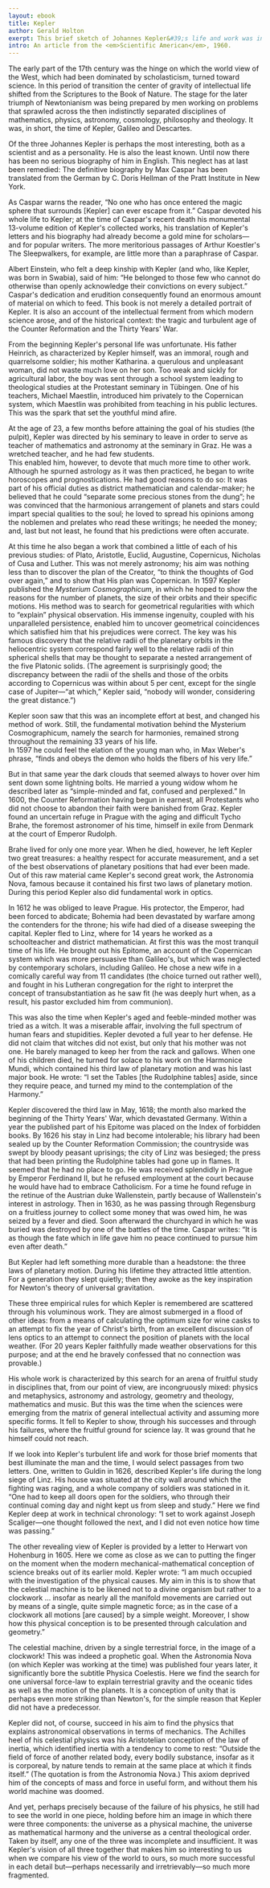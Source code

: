 ```yaml
---
layout: ebook
title: Kepler
author: Gerald Holton 
exerpt: This brief sketch of Johannes Kepler&#39;s life and work was initially written as a review of Max Caspar&#39;s definitive biography of Kepler. 
intro: An article from the <em>Scientific American</em>, 1960. 
---
```


The early part of the 17th century was the hinge on which the world view of the West, which had been dominated by scholasticism, turned toward science. 
In this period of transition the center of gravity of intellectual life shifted from the Scriptures to the Book of Nature. 
The stage for the later triumph of Newtonianism was being prepared by men working on problems that sprawled across the then indistinctly separated disciplines of mathematics, physics, astronomy, cosmology, philosophy and theology. 
It was, in short, the time of Kepler, Galileo and Descartes. 


Of the three Johannes Kepler is perhaps the most interesting, both as a scientist and as a personality. 
He is also the least known. 
Until now there has been no serious biography of him in English. 
This neglect has at last been remedied: The definitive biography by Max Caspar has been translated from the German by C. Doris Hellman of the Pratt Institute in New York. 

As Caspar warns the reader, &ldquo;No one who has once entered the magic sphere that surrounds [Kepler] can ever escape from it.&rdquo; 
Caspar devoted his whole life to Kepler; at the time of Caspar&#39;s recent death his monumental 13-volume edition of Kepler&#39;s collected works, his translation of Kepler&#39;s letters and his biography had already become a gold mine for scholars&mdash;and for popular writers. 
The more meritorious passages of Arthur Koestler&#39;s The Sleepwalkers, for example, are little more than a paraphrase of Caspar. 


Albert Einstein, who felt a deep kinship with Kepler (and who, like Kepler, was born in Swabia), said of him: &ldquo;He belonged to those few who cannot do otherwise than openly acknowledge their convictions on every subject.&rdquo; 
Caspar&#39;s dedication and erudition consequently found an enormous amount of material on which to feed. This book is not merely a detailed portrait of Kepler. 
It is also an account of the intellectual ferment from which modern science arose, and of the historical context: the tragic and turbulent age of the Counter Reformation and the Thirty Years&#39; War. 


From the beginning Kepler&#39;s personal life was unfortunate. 
His father Heinrich, as characterized by Kepler himself, was an immoral, rough and quarrelsome soldier; his mother Katharina.
a querulous and unpleasant woman, did not waste much love on her son. 
Too weak and sickly for agricultural labor, the boy was sent through a school system leading to theological studies at the Protestant seminary in T&uuml;bingen. 
One of his teachers, Michael Maestlin, introduced him privately to the Copernican system, which Maestlin was prohibited from teaching in his public lectures. 
This was the spark that set the youthful mind afire. 


At the age of 23, a few months before attaining the goal of his studies (the pulpit), Kepler was directed by his seminary to leave in order to serve as teacher of mathematics and astronomy at the seminary in Graz. 
He was a wretched teacher, and he had few students.  
This enabled him, however, to devote that much more time to other work. 
Although he spurned astrology as it was then practiced, he began to write horoscopes and prognostications. 
He had good reasons to do so: It was part of his official duties as district mathematician and calendar-maker; he believed that he could &ldquo;separate some precious stones from the dung&rdquo;; he was convinced that the harmonious arrangement of planets and stars could impart special qualities to the soul; he loved to spread his opinions among the noblemen and prelates who read these writings; he needed the money; and, last but not least, he found that his predictions were often accurate. 


At this time he also began a work that combined a little of each of his previous studies: of Plato, Aristotle, Euclid, Augustine, Copernicus, Nicholas of Cusa and Luther. 
This was not merely astronomy; his aim was nothing less than to discover the plan of the Creator, &ldquo;to think the thoughts of God over again,&rdquo; and to show that His plan was Copernican. 
In 1597 Kepler published the <em>Mysterium Cosmographicum</em>, in which he hoped to show the reasons for the number of planets, the size of their orbits and their specific motions. 
His method was to search for geometrical regularities with which to &ldquo;explain&rdquo; physical observation.
His immense ingenuity, coupled with his unparalleled persistence, enabled him to uncover geometrical coincidences which satisfied him that his prejudices were correct. 
The key was his famous discovery that the relative radii of the planetary orbits in the heliocentric system correspond fairly well to the relative radii of thin spherical shells that may be thought to separate a nested arrangement of the five Platonic solids. 
(The agreement is surprisingly good; the discrepancy between the radii of the shells and those of the orbits according to Copernicus was within about 5 per cent, except for the single case of Jupiter&mdash;&ldquo;at which,&rdquo; Kepler said, &ldquo;nobody will wonder, considering the great distance.&rdquo;) 



Kepler soon saw that this was an incomplete effort at best, and changed his method of work. 
Still, the fundamental motivation behind the Mysterium Cosmographicum, namely the search for harmonies, remained strong throughout the remaining 33 years of his life.  
In 1597 he could feel the elation of the young man who, in Max Weber&#39;s phrase, &ldquo;finds and obeys the demon who holds the fibers of his very life.&rdquo; 


But in that same year the dark clouds that seemed always to hover over him sent down some lightning bolts. He married a young widow whom he described later as &ldquo;simple-minded and fat, confused and perplexed.&rdquo;
In 1600, the Counter Reformation having begun in earnest, all Protestants who did not choose to abandon their faith were banished from Graz. 
Kepler found an uncertain refuge in Prague with the aging and difficult Tycho Brahe, the foremost astronomer of his time, himself in exile from Denmark at the court of Emperor Rudolph. 


Brahe lived for only one more year. 
When he died, however, he left Kepler two great treasures: a healthy respect for accurate measurement, and a set of the best observations of planetary positions that had ever been made. 
Out of this raw material came Kepler&#39;s second great work, the Astronomia Nova, famous because it contained his first two laws of planetary motion. 
During this period Kepler also did fundamental work in optics. 


In 1612 he was obliged to leave Prague. 
His protector, the Emperor, had been forced to abdicate; Bohemia had been devastated by warfare among the contenders for the throne; his wife had died of a disease sweeping the capital. 
Kepler fled to Linz, where for 14 years he worked as a schoolteacher and district mathematician. 
At first this was the most tranquil time of his life. 
He brought out his Epitome, an account of the Copernican system which was more persuasive than Galileo&#39;s, but which was neglected by contemporary scholars, including Galileo. 
He chose a new wife in a comically careful way from 11 candidates (the choice turned out rather well), and fought in his Lutheran congregation for the right to interpret the concept of transubstantiation as he saw fit (he was deeply hurt when, as a result, his pastor excluded him from communion). 


This was also the time when Kepler&#39;s aged and feeble-minded mother was tried as a witch. 
It was a miserable affair, involving the full spectrum of human fears and stupidities. 
Kepler devoted a full year to her defense. 
He did not claim that witches did not exist, but only that his mother was not one. 
He barely managed to keep her from the rack and gallows. 
When one of his children died, he turned for solace to his work on the Harmonice Mundi, which contained his third law of planetary motion and was his last major book. 
He wrote: &ldquo;I set the Tables [the Rudolphine tables] aside, since they require peace, and turned my mind to the contemplation of the Harmony.&rdquo; 


Kepler discovered the third law in May, 1618; the month also marked the beginning of the Thirty Years&#39; War, which devastated Germany. 
Within a year the published part of his Epitome was placed on the Index of forbidden books. 
By 1626 his stay in Linz had become intolerable; his library had been sealed up by the Counter Reformation Commission; the countryside was swept by bloody peasant uprisings; the city of Linz was besieged; the press that had been printing the Rudolphine tables had gone up in flames. 
It seemed that he had no place to go. He was received splendidly in Prague by Emperor Ferdinand II, but he refused employment at the court because he would have had to embrace Catholicism. 
For a time he found refuge in the retinue of the Austrian duke Wallenstein, partly because of Wallenstein&#39;s interest in astrology. 
Then in 1630, as he was passing through Regensburg on a fruitless journey to collect some money that was owed him, he was seized by a fever and died. 
Soon afterward the churchyard in which he was buried was destroyed by one of the battles of the time. Caspar writes: &ldquo;It is as though the fate which in life gave him no peace continued to pursue him even after death.&rdquo; 


But Kepler had left something more durable than a headstone: the three laws of planetary motion. 
During his lifetime they attracted little attention. 
For a generation they slept quietly; then they awoke as the key inspiration for Newton&#39;s theory of universal gravitation. 


These three empirical rules for which Kepler is remembered are scattered through his voluminous work. 
They are almost submerged in a flood of other ideas: from a means of calculating the optimum size for wine casks to an attempt to fix the year of Christ&#39;s birth, from an excellent discussion of lens optics to an attempt to connect the position of planets with the local weather. 
(For 20 years Kepler faithfully made weather observations for this purpose; and at the end he bravely confessed that no connection was provable.) 


His whole work is characterized by this search for an arena of fruitful study in disciplines that, from our point of view, are incongruously mixed: physics and metaphysics, astronomy and astrology, geometry and theology, mathematics and music. 
But this was the time when the sciences were emerging from the matrix of general intellectual activity and assuming more specific forms. 
It fell to Kepler to show, through his successes and through his failures, where the fruitful ground for science lay. 
It was ground that he himself could not reach. 


If we look into Kepler&#39;s turbulent life and work for those brief moments that best illuminate the man and the time, I would select passages from two letters. 
One, written to Guldin in 1626, described Kepler&#39;s life during the long siege of Linz. 
His house was situated at the city wall around which the fighting was raging, and a whole company of soldiers was stationed in it. 
&ldquo;One had to keep all doors open for the soldiers, who through their continual coming day and night kept us from sleep and study.&rdquo; 
Here we find Kepler deep at work in technical chronology: &ldquo;I set to work against Joseph Scaliger&mdash;one thought followed the next, and I did not even notice how time was passing.&rdquo; 


The other revealing view of Kepler is provided by a letter to Herwart von Hohenburg in 1605. 
Here we come as close as we can to putting the finger on the moment when the modern mechanical-mathematical conception of science breaks out of its earlier mold. 
Kepler wrote: &ldquo;I am much occupied with the investigation of the physical causes. 
My aim in this is to show that the celestial machine is to be likened not to a divine organism but rather to a clockwork &hellip; insofar as nearly all the manifold movements are carried out by means of a single, quite simple magnetic force; as in the case of a clockwork all motions [are caused] by a simple weight. 
Moreover, I show how this physical conception is to be presented through calculation and geometry.&rdquo;


The celestial machine, driven by a single terrestrial force, in the image of a clockwork! 
This was indeed a prophetic goal. 
When the Astronomia Nova (on which Kepler was working at the time) was published four years later, it significantly bore the subtitle Physica Coelestis. 
Here we find the search for one universal force-law to explain terrestrial gravity and the oceanic tides as well as the motion of the planets. 
It is a conception of unity that is perhaps even more striking than Newton&#39;s, for the simple reason that Kepler did not have a predecessor. 


Kepler did not, of course, succeed in his aim to find the physics that explains astronomical observations in terms of mechanics. 
The Achilles heel of his celestial physics was his Aristotelian conception of the law of inertia, which identified inertia with a tendency to come to rest: &ldquo;Outside the field of force of another related body, every bodily substance, insofar as it is corporeal, by nature tends to remain at the same place at which it finds itself.&rdquo; 
(The quotation is from the Astronomia Nova.) 
This axiom deprived him of the concepts of mass and force in useful form, and without them his world machine was doomed. 


And yet, perhaps precisely because of the failure of his physics, he still had to see the world in one piece, holding before him an image in which there were three components: the universe as a physical machine, the universe as mathematical harmony and the universe as a central theological order. 
Taken by itself, any one of the three was incomplete and insufficient. 
It was Kepler&#39;s vision of all three together that makes him so interesting to us when we compare his view of the world to ours, so much more successful in each detail but&mdash;perhaps necessarily and irretrievably&mdash;so much more fragmented. 


